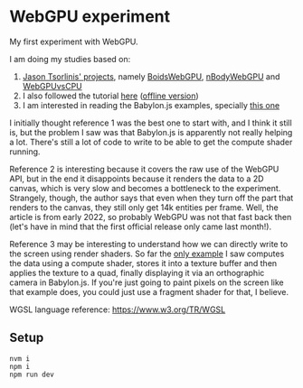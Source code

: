 
# WebGPU experiment

My first experiment with WebGPU.

I am doing my studies based on:

1. [Jason Tsorlinis' projects](https://github.com/jtsorlinis?tab=repositories), namely [BoidsWebGPU](https://github.com/jtsorlinis/BoidsWebGPU), [nBodyWebGPU](https://github.com/jtsorlinis/nBodyWebGPU) and [WebGPUvsCPU](https://github.com/jtsorlinis/WebGPUvsCPU)
2. I also followed the tutorial [here](https://surma.dev/things/webgpu/index.html) ([offline version](surma%20-%20all%20of%20the%20cores%20none%20of%20the%20canvas.pdf))
3. I am interested in reading the Babylon.js examples, specially [this one](https://webgpu.github.io/webgpu-samples/samples/gameOfLife)

I initially thought reference 1 was the best one to start with, and I think it still is, but the problem I saw was that Babylon.js is apparently not really helping a lot. There's still a lot of code to write to be able to get the compute shader running.

Reference 2 is interesting because it covers the raw use of the WebGPU API, but in the end it disappoints because it renders the data to a 2D canvas, which is very slow and becomes a bottleneck to the experiment. Strangely, though, the author says that even when they turn off the part that renders to the canvas, they still only get 14k entities per frame. Well, the article is from early 2022, so probably WebGPU was not that fast back then (let's have in mind that the first official release only came last month!).

Reference 3 may be interesting to understand how we can directly write to the screen using render shaders. So far the [only example]([WebGPUvsCPU](https://github.com/jtsorlinis/WebGPUvsCPU)) I saw computes the data using a compute shader, stores it into a texture buffer and then applies the texture to a quad, finally displaying it via an orthographic camera in Babylon.js. If you're just going to paint pixels on the screen like that example does, you could just use a fragment shader for that, I believe.

WGSL language reference: https://www.w3.org/TR/WGSL



## Setup

    nvm i
    npm i
    npm run dev
